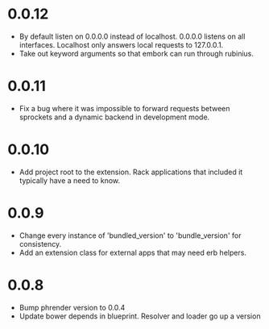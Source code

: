 # 0.0.12
- By default listen on 0.0.0.0 instead of localhost. 0.0.0.0 listens on all
  interfaces. Localhost only answers local requests to 127.0.0.1.
- Take out keyword arguments so that embork can run through rubinius.

# 0.0.11
- Fix a bug where it was impossible to forward requests between sprockets and a
  dynamic backend in development mode.

# 0.0.10
- Add project root to the extension. Rack applications that included it
  typically have a need to know.

# 0.0.9
- Change every instance of 'bundled_version' to 'bundle_version' for
  consistency.
- Add an extension class for external apps that may need erb helpers.

# 0.0.8
- Bump phrender version to 0.0.4
- Update bower depends in blueprint. Resolver and loader go up a version
